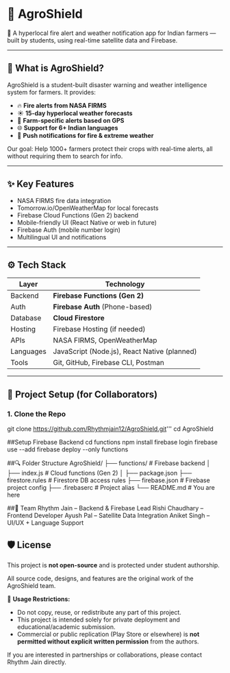# 🌾 AgroShield

🚨 A hyperlocal fire alert and weather notification app for Indian farmers — built by students, using real-time satellite data and Firebase.

---

## 🧠 What is AgroShield?

AgroShield is a student-built disaster warning and weather intelligence system for farmers. It provides:

- 🔥 **Fire alerts from NASA FIRMS**
- ☀️ **15-day hyperlocal weather forecasts**
- 📍 **Farm-specific alerts based on GPS**
- 🌐 **Support for 6+ Indian languages**
- 🔔 **Push notifications for fire & extreme weather**

Our goal: Help 1000+ farmers protect their crops with real-time alerts, all without requiring them to search for info.

---

## ✨ Key Features

- NASA FIRMS fire data integration
- Tomorrow.io/OpenWeatherMap for local forecasts
- Firebase Cloud Functions (Gen 2) backend
- Mobile-friendly UI (React Native or web in future)
- Firebase Auth (mobile number login)
- Multilingual UI and notifications

---

## ⚙️ Tech Stack

| Layer        | Technology           |
|--------------|----------------------|
| Backend      | **Firebase Functions (Gen 2)** |
| Auth         | **Firebase Auth** (Phone-based) |
| Database     | **Cloud Firestore** |
| Hosting      | Firebase Hosting (if needed) |
| APIs         | NASA FIRMS, OpenWeatherMap |
| Languages    | JavaScript (Node.js), React Native (planned) |
| Tools        | Git, GitHub, Firebase CLI, Postman |

---

## 🚀 Project Setup (for Collaborators)

### 1. Clone the Repo
git clone https://github.com/Rhythmjain12/AgroShield.git'''
cd AgroShield

##Setup Firebase Backend
cd functions
npm install
firebase login
firebase use --add
firebase deploy --only functions

##🔍 Folder Structure
AgroShield/
├── functions/             # Firebase backend
│   ├── index.js           # Cloud functions (Gen 2)
│   ├── package.json
├── firestore.rules        # Firestore DB access rules
├── firebase.json          # Firebase project config
├── .firebaserc            # Project alias
└── README.md              # You are here

##👥 Team
Rhythm Jain – Backend & Firebase Lead
Rishi Chaudhary – Frontend Developer
Ayush Pal – Satellite Data Integration
Aniket Singh – UI/UX + Language Support

## 🛡 License

This project is **not open-source** and is protected under student authorship.

All source code, designs, and features are the original work of the AgroShield team.

📌 **Usage Restrictions:**
- Do not copy, reuse, or redistribute any part of this project.
- This project is intended solely for private deployment and educational/academic submission.
- Commercial or public replication (Play Store or elsewhere) is **not permitted without explicit written permission** from the authors.

If you are interested in partnerships or collaborations, please contact Rhythm Jain directly.
